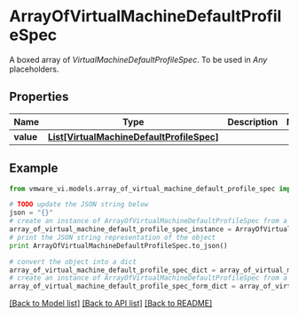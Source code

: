 # ArrayOfVirtualMachineDefaultProfileSpec

A boxed array of *VirtualMachineDefaultProfileSpec*. To be used in *Any* placeholders. 

## Properties
Name | Type | Description | Notes
------------ | ------------- | ------------- | -------------
**value** | [**List[VirtualMachineDefaultProfileSpec]**](VirtualMachineDefaultProfileSpec.md) |  | 

## Example

```python
from vmware_vi.models.array_of_virtual_machine_default_profile_spec import ArrayOfVirtualMachineDefaultProfileSpec

# TODO update the JSON string below
json = "{}"
# create an instance of ArrayOfVirtualMachineDefaultProfileSpec from a JSON string
array_of_virtual_machine_default_profile_spec_instance = ArrayOfVirtualMachineDefaultProfileSpec.from_json(json)
# print the JSON string representation of the object
print ArrayOfVirtualMachineDefaultProfileSpec.to_json()

# convert the object into a dict
array_of_virtual_machine_default_profile_spec_dict = array_of_virtual_machine_default_profile_spec_instance.to_dict()
# create an instance of ArrayOfVirtualMachineDefaultProfileSpec from a dict
array_of_virtual_machine_default_profile_spec_form_dict = array_of_virtual_machine_default_profile_spec.from_dict(array_of_virtual_machine_default_profile_spec_dict)
```
[[Back to Model list]](../README.md#documentation-for-models) [[Back to API list]](../README.md#documentation-for-api-endpoints) [[Back to README]](../README.md)


